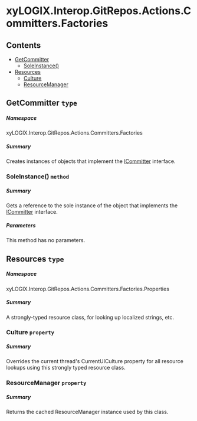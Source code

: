 <a name='assembly'></a>
# xyLOGIX.Interop.GitRepos.Actions.Committers.Factories

## Contents

- [GetCommitter](#T-xyLOGIX-Interop-GitRepos-Actions-Committers-Factories-GetCommitter 'xyLOGIX.Interop.GitRepos.Actions.Committers.Factories.GetCommitter')
  - [SoleInstance()](#M-xyLOGIX-Interop-GitRepos-Actions-Committers-Factories-GetCommitter-SoleInstance 'xyLOGIX.Interop.GitRepos.Actions.Committers.Factories.GetCommitter.SoleInstance')
- [Resources](#T-xyLOGIX-Interop-GitRepos-Actions-Committers-Factories-Properties-Resources 'xyLOGIX.Interop.GitRepos.Actions.Committers.Factories.Properties.Resources')
  - [Culture](#P-xyLOGIX-Interop-GitRepos-Actions-Committers-Factories-Properties-Resources-Culture 'xyLOGIX.Interop.GitRepos.Actions.Committers.Factories.Properties.Resources.Culture')
  - [ResourceManager](#P-xyLOGIX-Interop-GitRepos-Actions-Committers-Factories-Properties-Resources-ResourceManager 'xyLOGIX.Interop.GitRepos.Actions.Committers.Factories.Properties.Resources.ResourceManager')

<a name='T-xyLOGIX-Interop-GitRepos-Actions-Committers-Factories-GetCommitter'></a>
## GetCommitter `type`

##### Namespace

xyLOGIX.Interop.GitRepos.Actions.Committers.Factories

##### Summary

Creates instances of objects that implement the
[ICommitter](#T-xyLOGIX-Interop-GitRepos-Actions-Committers-Interfaces-ICommitter 'xyLOGIX.Interop.GitRepos.Actions.Committers.Interfaces.ICommitter')
interface.

<a name='M-xyLOGIX-Interop-GitRepos-Actions-Committers-Factories-GetCommitter-SoleInstance'></a>
### SoleInstance() `method`

##### Summary

Gets a reference to the sole instance of the object that implements
the
[ICommitter](#T-xyLOGIX-Interop-GitRepos-Actions-Committers-Interfaces-ICommitter 'xyLOGIX.Interop.GitRepos.Actions.Committers.Interfaces.ICommitter')
interface.

##### Parameters

This method has no parameters.

<a name='T-xyLOGIX-Interop-GitRepos-Actions-Committers-Factories-Properties-Resources'></a>
## Resources `type`

##### Namespace

xyLOGIX.Interop.GitRepos.Actions.Committers.Factories.Properties

##### Summary

A strongly-typed resource class, for looking up localized strings, etc.

<a name='P-xyLOGIX-Interop-GitRepos-Actions-Committers-Factories-Properties-Resources-Culture'></a>
### Culture `property`

##### Summary

Overrides the current thread's CurrentUICulture property for all
  resource lookups using this strongly typed resource class.

<a name='P-xyLOGIX-Interop-GitRepos-Actions-Committers-Factories-Properties-Resources-ResourceManager'></a>
### ResourceManager `property`

##### Summary

Returns the cached ResourceManager instance used by this class.
